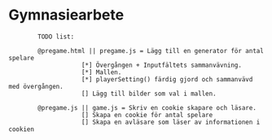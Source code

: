 ﻿# Gymnasiearbete

            TODO list:
            
            @pregame.html || pregame.js = Lägg till en generator för antal spelare
                        [*] Övergången + Inputfältets sammanvävning.
                        [*] Mallen.
                        [*] playerSetting() färdig gjord och sammanvävd med övergången.
                        [] Lägg till bilder som val i mallen.
                        
            @pregame.js || game.js = Skriv en cookie skapare och läsare.
                        [] Skapa en cookie för antal spelare
                        [] Skapa en avläsare som läser av informationen i cookien
